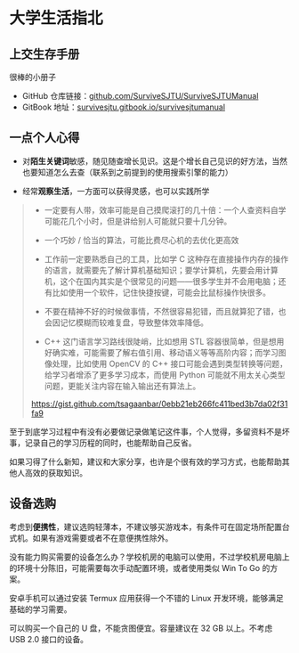 # 大学生活指北

## 上交生存手册

很棒的小册子

- GitHub 仓库链接：[github.com/SurviveSJTU/SurviveSJTUManual](https://github.com/SurviveSJTU/SurviveSJTUManual)
- GitBook 地址：[survivesjtu.gitbook.io/survivesjtumanual](https://survivesjtu.gitbook.io/survivesjtumanual/)

## 一点个人心得

- 对**陌生关键词**敏感，随见随查增长见识。这是个增长自己见识的好方法，当然也要知道怎么去查（联系到之前提到的使用搜索引擎的能力）

- 经常**观察生活**，一方面可以获得灵感，也可以实践所学

> - 一定要有人带，效率可能是自己摸爬滚打的几十倍：一个人查资料自学可能花几个小时，但是讲给别人可能就只要十几分钟。
> 
> - 一个巧妙 / 恰当的算法，可能比费尽心机的去优化更高效
> 
> - 工作前一定要熟悉自己的工具，比如学 C 这种存在直接操作内存的操作的语言，就需要先了解计算机基础知识；要学计算机，先要会用计算机，这个在国内其实是个很常见的问题——很多学生并不会用电脑；还有比如使用一个软件，记住快捷按键，可能会比鼠标操作快很多。
> 
> - 不要在精神不好的时候做事情，不然很容易犯错，而且就算犯了错，也会因记忆模糊而较难复盘，导致整体效率降低。
> 
> - C++ 这门语言学习路线很陡峭，比如想用 STL 容器很简单，但是想用好确实难，可能需要了解右值引用、移动语义等等高阶内容；而学习图像处理，比如使用 OpenCV 的 C++ 接口可能会遇到类型转换等问题，给学习者增添了更多学习成本，而使用 Python 可能就不用太关心类型问题，更能关注内容在输入输出还有算法上。
>
> <https://gist.github.com/tsagaanbar/0ebb21eb266fc411bed3b7da02f31fa9>


至于到底学习过程中有没有必要做记录做笔记这件事，个人觉得，多留资料不是坏事，记录自己的学习历程的同时，也能帮助自己反省。

如果习得了什么新知，建议和大家分享，也许是个很有效的学习方式，也能帮助其他人高效的获取知识。

## 设备选购

考虑到**便携性**，建议选购轻薄本，不建议够买游戏本，有条件可在固定场所配置台式机。如果有游戏需要或者不在意便携性除外。

没有能力购买需要的设备怎么办？学校机房的电脑可以使用，不过学校机房电脑上的环境十分陈旧，可能需要每次手动配置环境，或者使用类似 Win To Go 的方案。

安卓手机可以通过安装 Termux 应用获得一个不错的 Linux 开发环境，能够满足基础的学习需要。

可以购买一个自己的 U 盘，不能贪图便宜。容量建议在 32 GB 以上。不考虑 USB 2.0 接口的设备。

